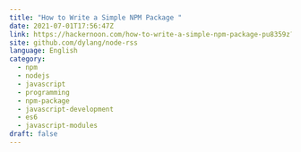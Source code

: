 ```yaml
---
title: "How to Write a Simple NPM Package "
date: 2021-07-01T17:56:47Z
link: https://hackernoon.com/how-to-write-a-simple-npm-package-pu8359z?source=rss&utm_medium=RSS&utm_source=news.12bit.vn
site: github.com/dylang/node-rss
language: English
category:
  - npm
  - nodejs
  - javascript
  - programming
  - npm-package
  - javascript-development
  - es6
  - javascript-modules
draft: false
---
```

